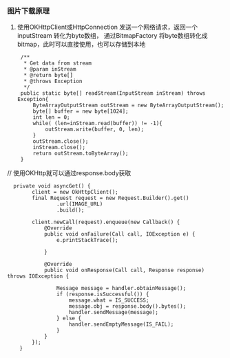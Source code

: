 ### 图片下载原理


1. 使用OKHttpClient或HttpConnection 发送一个网络请求，返回一个inputStream 转化为byte数组，
通过BitmapFactory 将byte数组转化成bitmap，此时可以直接使用，也可以存储到本地


        /**
         * Get data from stream
         * @param inStream
         * @return byte[]
         * @throws Exception
         */
        public static byte[] readStream(InputStream inStream) throws Exception{
            ByteArrayOutputStream outStream = new ByteArrayOutputStream();
            byte[] buffer = new byte[1024];
            int len = 0;
            while( (len=inStream.read(buffer)) != -1){
                outStream.write(buffer, 0, len);
            }
            outStream.close();
            inStream.close();
            return outStream.toByteArray();
        }
        
        
        
  // 使用OKHttp就可以通过response.body获取
  
  
      
      private void asyncGet() {
            client = new OkHttpClient();
            final Request request = new Request.Builder().get()
                    .url(IMAGE_URL)
                    .build();
    
            client.newCall(request).enqueue(new Callback() {
                @Override
                public void onFailure(Call call, IOException e) {
                    e.printStackTrace();
    
                }
    
                @Override
                public void onResponse(Call call, Response response) throws IOException {
    
                    Message message = handler.obtainMessage();
                    if (response.isSuccessful()) {
                        message.what = IS_SUCCESS;
                        message.obj = response.body().bytes();
                        handler.sendMessage(message);
                    } else {
                        handler.sendEmptyMessage(IS_FAIL);
                    }
                }
            });
        }